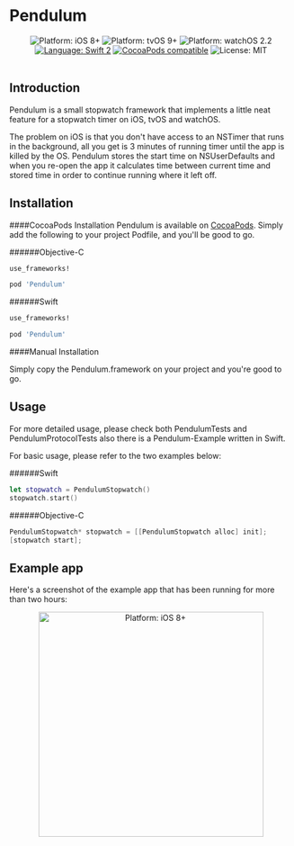 # Pendulum

<p align="center">
    <img src="https://img.shields.io/badge/platform-iOS%208%2B-blue.svg?style=flat" alt="Platform: iOS 8+"/>
    <img src="https://img.shields.io/badge/platform-tvOS%209%2B-blue.svg" alt="Platform: tvOS 9+"/>    
    <img src="https://img.shields.io/badge/platform-watchOS%202.2-blue.svg" alt="Platform: watchOS 2.2"/>        
    <a href="https://developer.apple.com/swift"><img src="https://img.shields.io/badge/swift2-compatible-4BC51D.svg?style=flat" alt="Language: Swift 2" /></a></a>
    <a href="https://github.com/milot/Pendulum/releases/tag/1.0.1"><img src="https://img.shields.io/badge/pod-v1.0.1-orange.svg" alt="CocoaPods compatible" /></a>
    <img src="http://img.shields.io/badge/license-MIT-lightgrey.svg?style=flat" alt="License: MIT" />
     <br><br>
</p>

## Introduction

Pendulum is a small stopwatch framework that implements a little neat feature for a stopwatch timer on iOS, tvOS and watchOS.

The problem on iOS is that you don't have access to an NSTimer that runs in the background, all you get is 3 minutes of running timer until the app is killed by the OS. Pendulum stores the start time on NSUserDefaults and when you re-open the app it calculates time between current time and stored time in order to continue running where it left off.

## Installation

####CocoaPods Installation
Pendulum is available on [CocoaPods](http://cocoapods.org). Simply add the following to your project Podfile, and you'll be good to go.

######Objective-C
``` ruby
use_frameworks!

pod 'Pendulum'
``` 
######Swift
```ruby
use_frameworks!

pod 'Pendulum'
```

####Manual Installation

Simply copy the Pendulum.framework on your project and you're good to go.


## Usage

For more detailed usage, please check both PendulumTests and PendulumProtocolTests also there is a Pendulum-Example written in Swift.

For basic usage, please refer to the two examples below:

######Swift
``` swift
let stopwatch = PendulumStopwatch()
stopwatch.start()
```

######Objective-C
``` objective-c
PendulumStopwatch* stopwatch = [[PendulumStopwatch alloc] init];
[stopwatch start];
```

## Example app

Here's a screenshot of the example app that has been running for more than two hours:

<p align="center">
    <img src="http://i.imgur.com/lNACPKR.png" height="400" alt="Platform: iOS 8+"/>
</p>